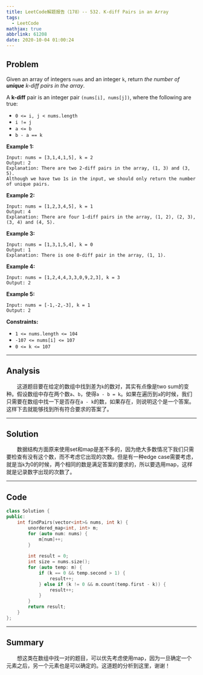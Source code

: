 ```yaml
---
title: LeetCode解题报告（178）-- 532. K-diff Pairs in an Array
tags:
  - LeetCode
mathjax: true
abbrlink: 61208
date: 2020-10-04 01:00:24
---
```


## Problem

Given an array of integers `nums` and an integer `k`, return *the number of **unique** k-diff pairs in the array*.

A **k-diff** pair is an integer pair `(nums[i], nums[j])`, where the following are true:

- `0 <= i, j < nums.length`
- `i != j`
- `a <= b`
- `b - a == k`

<!-- more -->

**Example 1:**

```
Input: nums = [3,1,4,1,5], k = 2
Output: 2
Explanation: There are two 2-diff pairs in the array, (1, 3) and (3, 5).
Although we have two 1s in the input, we should only return the number of unique pairs.
```

**Example 2:**

```
Input: nums = [1,2,3,4,5], k = 1
Output: 4
Explanation: There are four 1-diff pairs in the array, (1, 2), (2, 3), (3, 4) and (4, 5).
```

**Example 3:**

```
Input: nums = [1,3,1,5,4], k = 0
Output: 1
Explanation: There is one 0-diff pair in the array, (1, 1).
```

**Example 4:**

```
Input: nums = [1,2,4,4,3,3,0,9,2,3], k = 3
Output: 2
```

**Example 5:**

```
Input: nums = [-1,-2,-3], k = 1
Output: 2
```

**Constraints:**

- `1 <= nums.length <= 104`
- `-107 <= nums[i] <= 107`
- `0 <= k <= 107`

------

## Analysis

&emsp;&emsp;这道题目要在给定的数组中找到差为`k`的数对，其实有点像是two sum的变种。假设数组中存在两个数`a`、`b`，使得`a - b = k`。如果在遍历到`a`的时候，我们只需要在数组中找一下是否存在`a - k`的数，如果存在，则说明这个是一个答案。这样下去就能够找到所有符合要求的答案了。

------

## Solution

&emsp;&emsp;数据结构方面原来使用set和map是差不多的，因为绝大多数情况下我们只需要检查有没有这个数，而不考虑它出现的次数。但是有一种edge case需要考虑，就是当`k`为0的时候，两个相同的数是满足答案的要求的，所以要选用map，这样就是记录数字出现的次数了。

------

## Code

```c++
class Solution {
public:
    int findPairs(vector<int>& nums, int k) {
        unordered_map<int, int> m;
        for (auto num: nums) {
            m[num]++;
        }
        
        int result = 0;
        int size = nums.size();
        for (auto temp: m) {
            if (k == 0 && temp.second > 1) {
                result++;
            } else if (k != 0 && m.count(temp.first - k)) {
                result++;
            }
        }
        return result;
    }
};
```

------

## Summary

&emsp;&emsp;想这类在数组中找一对的题目，可以优先考虑使用map，因为一旦确定一个元素之后，另一个元素也是可以确定的。这道题的分析到这里，谢谢！
